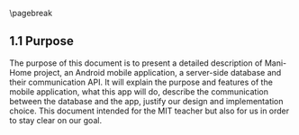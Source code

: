 \pagebreak

## 1.1 Purpose

The purpose of this document is to present a detailed description of Mani-Home project, an Android mobile application, a server-side database and their communication API. It will explain the purpose and features of the mobile application, what this app will do, describe the communication between the database and the app, justify our design and implementation choice. This document intended for the MIT teacher but also for us in order to stay clear on our goal. 
